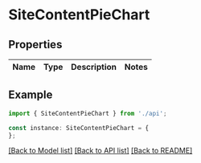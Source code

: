 # SiteContentPieChart


## Properties

Name | Type | Description | Notes
------------ | ------------- | ------------- | -------------

## Example

```typescript
import { SiteContentPieChart } from './api';

const instance: SiteContentPieChart = {
};
```

[[Back to Model list]](../README.md#documentation-for-models) [[Back to API list]](../README.md#documentation-for-api-endpoints) [[Back to README]](../README.md)
